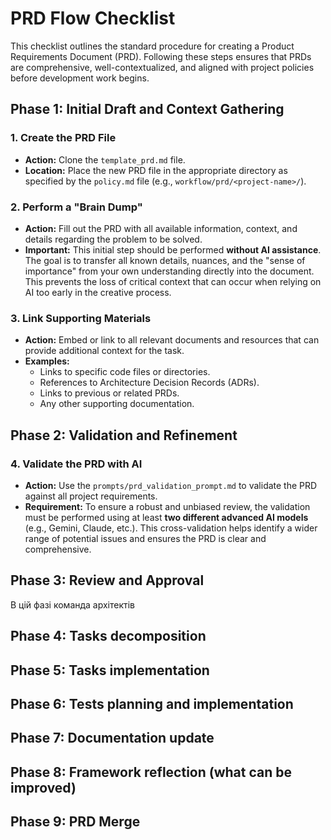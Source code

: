 # PRD Flow Checklist

This checklist outlines the standard procedure for creating a Product Requirements Document (PRD). Following these steps ensures that PRDs are comprehensive, well-contextualized, and aligned with project policies before development work begins.

## Phase 1: Initial Draft and Context Gathering

### 1. Create the PRD File
- **Action:** Clone the `template_prd.md` file.
- **Location:** Place the new PRD file in the appropriate directory as specified by the `policy.md` file (e.g., `workflow/prd/<project-name>/`).

### 2. Perform a "Brain Dump"
- **Action:** Fill out the PRD with all available information, context, and details regarding the problem to be solved.
- **Important:** This initial step should be performed **without AI assistance**. The goal is to transfer all known details, nuances, and the "sense of importance" from your own understanding directly into the document. This prevents the loss of critical context that can occur when relying on AI too early in the creative process.

### 3. Link Supporting Materials
- **Action:** Embed or link to all relevant documents and resources that can provide additional context for the task.
- **Examples:**
    - Links to specific code files or directories.
    - References to Architecture Decision Records (ADRs).
    - Links to previous or related PRDs.
    - Any other supporting documentation.

## Phase 2: Validation and Refinement

### 4. Validate the PRD with AI
- **Action:** Use the `prompts/prd_validation_prompt.md` to validate the PRD against all project requirements.
- **Requirement:** To ensure a robust and unbiased review, the validation must be performed using at least **two different advanced AI models** (e.g., Gemini, Claude, etc.). This cross-validation helps identify a wider range of potential issues and ensures the PRD is clear and comprehensive.


## Phase 3: Review and Approval
В цій фазі команда архітектів 


## Phase 4: Tasks decomposition


## Phase 5: Tasks implementation


## Phase 6: Tests planning and implementation


## Phase 7: Documentation update


## Phase 8: Framework reflection (what can be improved)


## Phase 9: PRD Merge